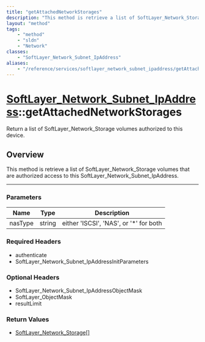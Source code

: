```yaml
---
title: "getAttachedNetworkStorages"
description: "This method is retrieve a list of SoftLayer_Network_Storage volumes that are authorized access to this SoftLayer_Network... "
layout: "method"
tags:
    - "method"
    - "sldn"
    - "Network"
classes:
    - "SoftLayer_Network_Subnet_IpAddress"
aliases:
    - "/reference/services/softlayer_network_subnet_ipaddress/getAttachedNetworkStorages"
---
```

# [SoftLayer_Network_Subnet_IpAddress](/reference/services/SoftLayer_Network_Subnet_IpAddress)::getAttachedNetworkStorages


Return a list of SoftLayer_Network_Storage volumes authorized to this device. 


## Overview 
This method is retrieve a list of SoftLayer_Network_Storage volumes that are authorized access to this SoftLayer_Network_Subnet_IpAddress. 

-----

### Parameters 
|Name | Type | Description |
| --- | --- | --- |
|nasType| string| either 'ISCSI', 'NAS', or '*' for both|


### Required Headers
* authenticate
* SoftLayer_Network_Subnet_IpAddressInitParameters


### Optional Headers
* SoftLayer_Network_Subnet_IpAddressObjectMask
* SoftLayer_ObjectMask
* resultLimit

### Return Values
* <a href='/reference/datatypes/SoftLayer_Network_Storage'>SoftLayer_Network_Storage[] </a>




